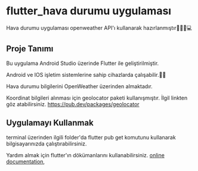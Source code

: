 # flutter_hava durumu uygulaması

Hava durumu uygulaması openweather API'ı kullanarak hazırlanmıştır👨🏻‍💻💻

## Proje Tanımı

Bu uygulama Android Studio üzerinde Flutter ile geliştirilmiştir.

Android ve IOS işletim sistemlerine sahip cihazlarda çalışabilir.📱🖤

Hava durumu bilgilerini OpenWeather üzerinden almaktadır.

Koordinat bilgileri alınması için geolocator paketi kullanışmıştır. 
İlgil linkten göz atabilirsiniz.
https://pub.dev/packages/geolocator

## Uygulamayı Kullanmak

terminal üzerinden ilgili folder'da flutter pub get komutunu kullanarak bilgisayarınızda çalıştırabilirsiniz.


Yardım almak için flutter'ın dökümanlarını kullanabilirsiniz.
[online documentation](https://flutter.dev/docs),
